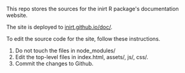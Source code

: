 This repo stores the sources for the inirt R package's documentation website.

The site is deployed to [inirt.github.io/doc/](https://inirt.github.io/doc/).

To edit the source code for the site, follow these instructions.

1. Do not touch the files in node_modules/
2. Edit the top-level files in index.html, assets/, js/, css/.
5. Commit the changes to Github.

